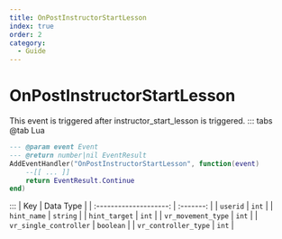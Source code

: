 ```yaml
---
title: OnPostInstructorStartLesson
index: true
order: 2
category:
  - Guide
---
```


# OnPostInstructorStartLesson
This event is triggered after instructor_start_lesson is triggered.
::: tabs
@tab Lua
```lua
--- @param event Event
--- @return number|nil EventResult
AddEventHandler("OnPostInstructorStartLesson", function(event)
    --[[ ... ]]
    return EventResult.Continue
end)
```

:::
|           Key          | Data Type |
| :--------------------: | :-------: |
|        `userid`        |   `int`   |
|       `hint_name`      |  `string` |
|      `hint_target`     |   `int`   |
|   `vr_movement_type`   |   `int`   |
| `vr_single_controller` | `boolean` |
|  `vr_controller_type`  |   `int`   |